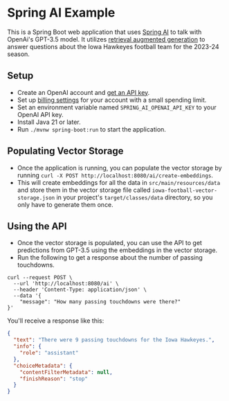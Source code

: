 # Spring AI Example

This is a Spring Boot web application that uses [Spring AI](https://docs.spring.io/spring-ai/reference/) to talk with OpenAi's GPT-3.5 model. It utilizes [retrieval augmented generation](https://ai.meta.com/blog/retrieval-augmented-generation-streamlining-the-creation-of-intelligent-natural-language-processing-models/) to answer questions about the Iowa Hawkeyes football team for the 2023-24 season.

## Setup

* Create an OpenAI account and [get an API key](https://platform.openai.com/api-keys).
* Set up [billing settings](https://platform.openai.com/account/billing/overview) for your account with a small spending limit. 
* Set an environment variable named `SPRING_AI_OPENAI_API_KEY` to your OpenAI API key.
* Install Java 21 or later.
* Run `./mvnw spring-boot:run` to start the application.

## Populating Vector Storage
* Once the application is running, you can populate the vector storage by running `curl -X POST http://localhost:8080/ai/create-embeddings`.
* This will create embeddings for all the data in `src/main/resources/data` and store them in the vector storage file called `iowa-football-vector-storage.json` in your project's `target/classes/data` directory, so you only have to generate them once.

## Using the API
* Once the vector storage is populated, you can use the API to get predictions from GPT-3.5 using the embeddings in the vector storage.
* Run the following to get a response about the number of passing touchdowns.

```shell
curl --request POST \
  --url 'http://localhost:8080/ai' \
  --header 'Content-Type: application/json' \
  --data '{
	"message": "How many passing touchdowns were there?"
}'
```

You'll receive a response like this:
```json
{
  "text": "There were 9 passing touchdowns for the Iowa Hawkeyes.",
  "info": {
    "role": "assistant"
  },
  "choiceMetadata": {
    "contentFilterMetadata": null,
    "finishReason": "stop"
  }
}
```